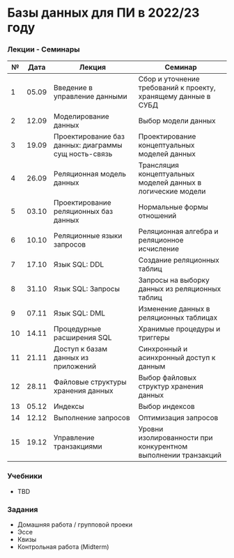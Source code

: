 # Базы данных для ПИ в 2022/23 году #

### Лекции - Семинары ###

| № | Дата | Лекция                              | Семинар	                                |
|---|------|-------------------------------------|------------------------------------------|
| 1 | 05.09| Введение в управление данными	| Сбор и уточнение требований к проекту, хранящему данные в СУБД| 
| 2 | 12.09| Моделирование данных	| Выбор модели данных | 
| 3 | 19.09| Проектирование баз данных: диаграммы сущ ность-связь	| Проектирование концептуальных моделей данных | 
| 4 | 26.09| Реляционная модель данных	| Трансляция концептуальных моделей данных в логические модели | 
| 5 | 03.10| Проектирование реляционных баз данных	| Нормальные формы отношений | 
| 6 | 10.10| Реляционные языки запросов | Реляционная алгебра и реляционное исчисление | 
| 7 | 17.10| Язык SQL: DDL | Создание реляционных таблиц 
| 8 | 31.10| Язык SQL: Запросы	| Запросы на выборку данных из реляционных таблиц | 
| 9 | 07.11| Язык SQL: DML	| Изменение данных в реляционных таблицах |
| 10| 14.11| Процедурные расширения SQL | Хранимые процедуры и триггеры |
| 11| 21.11| Доступ к базам данных из приложений | Синхронный и асинхронный доступ к данным |
| 12| 28.11| Файловые структуры хранения данных | Выбор файловых структур хранения данных |
| 13| 05.12| Индексы | Выбор индексов |
| 14| 12.12| Выполнение запросов | Оптимизация запросов |
| 15| 19.12| Управление транзакциями | Уровни изолированности при конкурентном выполнении транзакций |

### Учебники ###

* TBD

### Задания ###

* Домашняя работа / групповой проеки
* Эссе
* Квизы
* Контрольная работа (Midterm)
